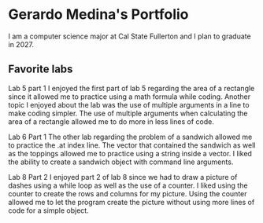 
# Gerardo Medina's Portfolio

I am a computer science major at Cal State Fullerton and I plan to graduate in 2027.

## Favorite labs 

Lab 5 part 1
I enjoyed the first part of lab 5 regarding the area of a rectangle since it allowed me to practice using a math formula while coding.
Another topic I enjoyed about the lab was the use of multiple arguments in a line to make coding simpler. The use of multiple arguments
when calculating the area of a rectangle allowed me to do more in less lines of code.

Lab 6 Part 1
The other lab regarding the problem of a sandwich allowed me to practice the .at index line. The vector that contained the sandwich as well as
the toppings allowed me to practice using a string inside a vector. I liked the ability to create a sandwich object with command line arguments.

Lab 8 Part 2
I enjoyed part 2 of lab 8 since we had to draw a picture of dashes using a while loop as well as the use of a counter. I liked using the counter
to create the rows and columns for my picture. Using the counter allowed me to let the program create the picture without using more lines of code
for a simple object.